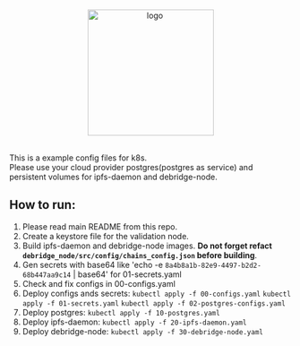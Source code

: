 <br/>
<p align="center">
<a href="https://debridge.finance/" target="_blank">
<img src="https://user-images.githubusercontent.com/10200871/137014801-40decb80-0595-4f0f-8ee5-f0f1ab5c0380.png" width="225" alt="logo">
</a>
</p>
<br/>
This is a example config files for k8s.<br/>
Please use your cloud provider postgres(postgres as service) and persistent volumes for ipfs-daemon and debridge-node.

## How to run:
1. Please read main README from this repo.
2. Create a keystore file for the validation node.
3. Build ipfs-daemon and debridge-node images. **Do not forget refact `debridge_node/src/config/chains_config.json` before building**.
4. Gen secrets with base64 like 'echo -e `8a4b8a1b-82e9-4497-b2d2-68b447aa9c14` | base64' for 01-secrets.yaml
5. Check and fix configs in 00-configs.yaml
6. Deploy configs ands secrets:
`kubectl apply -f 00-configs.yaml`
`kubectl apply -f 01-secrets.yaml`
`kubectl apply -f 02-postgres-configs.yaml`
7. Deploy postgres:
`kubectl apply -f 10-postgres.yaml`
8. Deploy ipfs-daemon:
`kubectl apply -f 20-ipfs-daemon.yaml`
9. Deploy debridge-node:
`kubectl apply -f 30-debridge-node.yaml`
